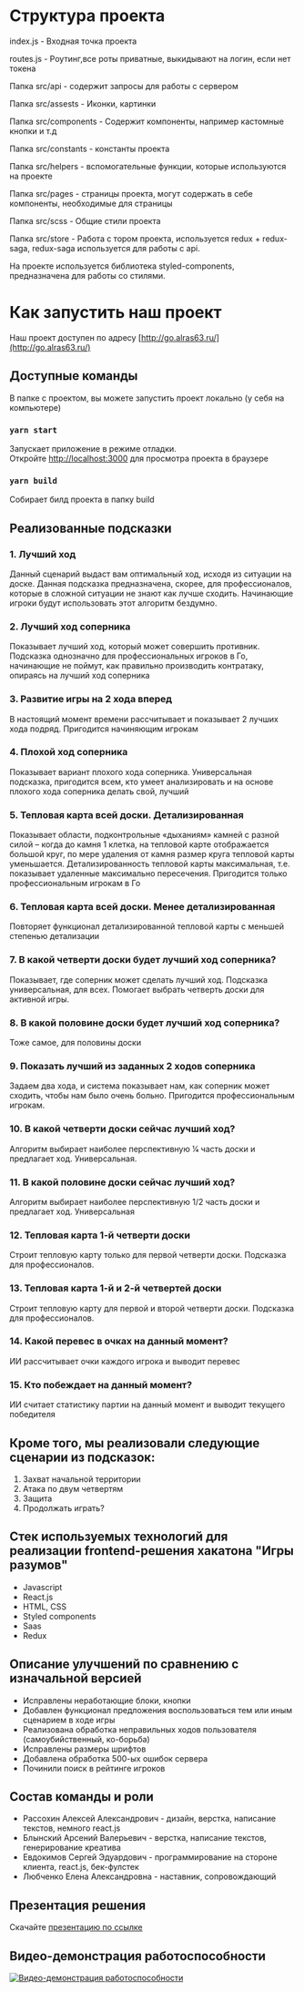 # Структура проекта
index.js - Входная точка проекта 

routes.js - Роутинг,все роты приватные, выкидывают на логин, если нет токена

Папка src/api - содержит запросы для работы с сервером

Папка src/assests - Иконки, картинки 

Папка src/components -  Содержит компоненты, например кастомные кнопки и т.д

Папка src/constants -  константы проекта

Папка src/helpers - вспомогательные функции, которые используются на проекте

Папка src/pages - страницы проекта, могут содержать в себе компоненты, необходимые для страницы

Папка src/scss - Общие стили проекта

Папка src/store - Работа с тором проекта, используется redux + redux-saga, redux-saga используется для работы с api.

На проекте используется библиотека styled-components, предназначена для работы со стилями. 

# Как запустить наш проект

Наш проект доступен по адресу [http://go.alras63.ru/](http://go.alras63.ru/)

## Доступные команды

В папке с проектом, вы можете запустить проект локально (у себя на компьютере)

### `yarn start`

Запускает приложение в режиме отладки.\
Откройте [http://localhost:3000](http://localhost:3000) для просмотра проекта в браузере

### `yarn build`

Собирает билд проекта в папку build


## Реализованные подсказки
### 1. Лучший ход
Данный сценарий выдаст вам оптимальный ход, исходя из ситуации на доске. Данная
подсказка предназначена, скорее, для профессионалов, которые в сложной ситуации не знают как
лучше сходить. Начинающие игроки будут использовать этот алгоритм бездумно.
### 2. Лучший ход соперника
Показывает лучший ход, который может совершить противник. Подсказка однозначно для
профессиональных игроков в Го, начинающие не поймут, как правильно производить
контратаку, опираясь на лучший ход соперника
### 3. Развитие игры на 2 хода вперед
В настоящий момент времени рассчитывает и показывает 2 лучших хода подряд.
Пригодится начиняющим игрокам
### 4. Плохой ход соперника
Показывает вариант плохого хода соперника. Универсальная подсказка, пригодится всем,
кто умеет анализировать и на основе плохого хода соперника делать свой, лучший
### 5. Тепловая карта всей доски. Детализированная
Показывает области, подконтрольные «дыханиям» камней с разной силой – когда до
камня 1 клетка, на тепловой карте отображается большой круг, по мере удаления от камня
размер круга тепловой карты уменьшается. Детализированность тепловой карты
максимальная, т.е. показывает удаленные максимально пересечения. Пригодится только
профессиональным игрокам в Го

### 6. Тепловая карта всей доски. Менее детализированная
Повторяет функционал детализированной тепловой карты с меньшей степенью
детализации
### 7. В какой четверти доски будет лучший ход соперника?
Показывает, где соперник может сделать лучший ход. Подсказка универсальная, для всех.
Помогает выбрать четверть доски для активной игры.
### 8. В какой половине доски будет лучший ход соперника?
Тоже самое, для половины доски
### 9. Показать лучший из заданных 2 ходов соперника
Задаем два хода, и система показывает нам, как соперник может сходить, чтобы нам было
очень больно. Пригодится профессиональным игрокам.
### 10. В какой четверти доски сейчас лучший ход?
Алгоритм выбирает наиболее перспективную 1⁄4 часть доски и предлагает ход.
Универсальная.
### 11. В какой половине доски сейчас лучший ход?
Алгоритм выбирает наиболее перспективную 1/2 часть доски и предлагает ход.
Универсальная
### 12. Тепловая карта 1-й четверти доски
Строит тепловую карту только для первой четверти доски. Подсказка для профессионалов.
### 13. Тепловая карта 1-й и 2-й четвертей доски
Строит тепловую карту для первой и второй четверти доски. Подсказка для
профессионалов.
### 14. Какой перевес в очках на данный момент?
ИИ рассчитывает очки каждого игрока и выводит перевес
### 15. Кто побеждает на данный момент?
ИИ считает статистику партии на данный момент и выводит текущего победителя

## Кроме того, мы реализовали следующие сценарии из подсказок:
1. Захват начальной территории
2. Атака по двум четвертям
3. Защита
4. Продолжать играть?

## Стек используемых технологий для реализации frontend-решения хакатона "Игры разумов"

+ Javascript
+ React.js
+ HTML, CSS
+ Styled components
+ Saas
+ Redux

## Описание улучшений по сравнению с изначальной версией

+ Исправлены неработающие блоки, кнопки
+ Добавлен функционал предложения воспользоваться тем или иным сценарием в ходе игры
+ Реализована обработка неправильных ходов пользователя (самоубийственный, ко-борьба)
+ Исправлены размеры шрифтов
+ Добавлена обработка 500-ых ошибок сервера
+ Починили поиск в рейтинге игроков

## Состав команды и роли

+ Рассохин Алексей Александрович - дизайн, верстка, написание текстов, немного react.js
+ Блынский Арсений Валерьевич - верстка, написание текстов, генерирование креатива
+ Евдокимов Сергей Эдуардович - программирование на стороне клиента, react.js, бек-фулстек
+ Любченко Елена Александровна - наставник, сопровождающий

## Презентация решения
Скачайте [презентацию по ссылке](https://drive.google.com/file/d/1kh1KT-SWENw-3rmLKGUcfRJSygtw1vXR/view?usp=sharing)

## Видео-демонстрация работоспособности
[![Видео-демонстрация работоспособности](https://i9.ytimg.com/vi/IA1haUe_OL8/mq2.jpg)](https://www.youtube.com/watch?v=IA1haUe_OL8)